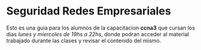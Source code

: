# Seguridad Redes Empresariales

Esto es una guia para los alumnos de la capacitacion __ccna3__ que cursan los dias _lunes y miercoles de 19hs a 22hs_, donde podran acceder al material trabajado durante las clases y revisar el contenido del mismo.


